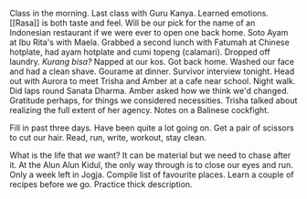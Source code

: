 Class in the morning. Last class with Guru Kanya. Learned emotions. [[Rasa]] is both taste and feel. Will be our pick for the name of an Indonesian restaurant if we were ever to open one back home. Soto Ayam at Ibu Rita's with Maela. Grabbed a second lunch with Fatumah at Chinese hotplate, had ayam hotplate and cumi topeng (calamari). Dropped off laundry. *Kurang bisa?* Napped at our kos. Got back home. Washed our face and had a clean shave. Gourame at dinner. Survivor interview tonight. Head out with Aurora to meet Trisha and Amber at a cafe near school. Night walk. Did laps round Sanata Dharma. Amber asked how we think we'd changed. Gratitude perhaps, for things we considered necessities. Trisha talked about realizing the full extent of her agency. Notes on a Balinese cockfight.

Fill in past three days. Have been quite a lot going on.
Get a pair of scissors to cut our hair.
Read, run, write, workout, stay clean.

What is the life that *we* want? It can be material but we need to chase after it. 
At the Alun Alun Kidul, the only way through is to close our eyes and run.
Only a week left in Jogja. Compile list of favourite places. Learn a couple of recipes before we go. Practice thick description.
